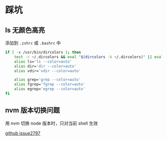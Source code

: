 # 踩坑

## ls 无颜色高亮

添加到 `.zshrc` 或 `.bashrc` 中

```bash
if [ -x /usr/bin/dircolors ]; then
    test -r ~/.dircolors && eval "$(dircolors -b ~/.dircolors)" || eval "$(dircolors -b)"
    alias ls='ls --color=auto'
    alias dir='dir --color=auto'
    alias vdir='vdir --color=auto'

    alias grep='grep --color=auto'
    alias fgrep='fgrep --color=auto'
    alias egrep='egrep --color=auto'
fi
```

## nvm 版本切换问题

用 nvm 切换 node 版本时，只对当前 shell 生效

[github issue2797](https://github.com/nvm-sh/nvm/issues/2797)
